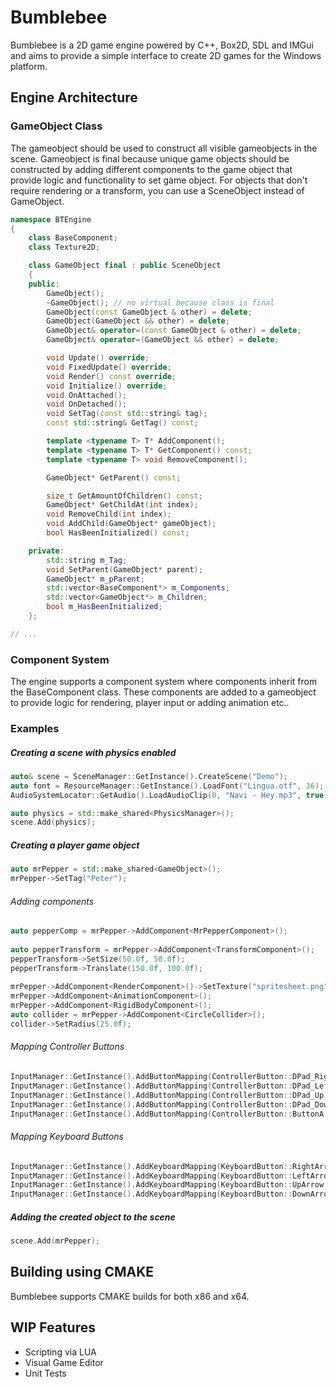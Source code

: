 # Bumblebee
Bumblebee is a 2D game engine powered by C++, Box2D, SDL and IMGui and aims to provide a simple interface to create 2D games for the Windows platform.

## Engine Architecture
### GameObject Class
The gameobject should be used to construct all visible gameobjects in the scene. Gameobject is final because unique game objects should be constructed
by adding different components to the game object that provide logic and functionality to set game object.
For objects that don't require rendering or a transform, you can use a SceneObject instead of GameObject.

```cpp
namespace BTEngine
{
	class BaseComponent;
	class Texture2D;

	class GameObject final : public SceneObject
	{
	public:
		GameObject();
		~GameObject(); // no virtual because class is final
		GameObject(const GameObject & other) = delete;
		GameObject(GameObject && other) = delete;
		GameObject& operator=(const GameObject & other) = delete;
		GameObject& operator=(GameObject && other) = delete;

		void Update() override;
		void FixedUpdate() override;
		void Render() const override;
		void Initialize() override;
		void OnAttached();
		void OnDetached();
		void SetTag(const std::string& tag);
		const std::string& GetTag() const;

		template <typename T> T* AddComponent();
		template <typename T> T* GetComponent() const;
		template <typename T> void RemoveComponent();

		GameObject* GetParent() const;

		size_t GetAmountOfChildren() const;
		GameObject* GetChildAt(int index);
		void RemoveChild(int index);
		void AddChild(GameObject* gameObject);
		bool HasBeenInitialized() const;

	private:
		std::string m_Tag;
		void SetParent(GameObject* parent);
		GameObject* m_pParent;
		std::vector<BaseComponent*> m_Components;
		std::vector<GameObject*> m_Children;
		bool m_HasBeenInitialized;
	};

// ...
```
### Component System
The engine supports a component system where components inherit from the BaseComponent class.
These components are added to a gameobject to provide logic for rendering, player input or adding animation etc..

### Examples
##### Creating a scene with physics enabled
```cpp
auto& scene = SceneManager::GetInstance().CreateScene("Demo");
auto font = ResourceManager::GetInstance().LoadFont("Lingua.otf", 36);
AudioSystemLocator::GetAudio().LoadAudioClip(0, "Navi - Hey.mp3", true);

auto physics = std::make_shared<PhysicsManager>();
scene.Add(physics);
```
##### Creating a player game object
```cpp
auto mrPepper = std::make_shared<GameObject>();
mrPepper->SetTag("Peter");
```
###### Adding components
```cpp
auto pepperComp = mrPepper->AddComponent<MrPepperComponent>();
	
auto pepperTransform = mrPepper->AddComponent<TransformComponent>();
pepperTransform->SetSize(50.0f, 50.0f);
pepperTransform->Translate(150.0f, 100.0f);
	
mrPepper->AddComponent<RenderComponent>()->SetTexture("spritesheet.png");
mrPepper->AddComponent<AnimationComponent>();
mrPepper->AddComponent<RigidBodyComponent>();
auto collider = mrPepper->AddComponent<CircleCollider>();
collider->SetRadius(25.0f);
```
###### Mapping Controller Buttons
```cpp
InputManager::GetInstance().AddButtonMapping(ControllerButton::DPad_Right, std::make_shared<MoveRightCommand>(pepperComp), ButtonBehaviour::Pressed, 0);
InputManager::GetInstance().AddButtonMapping(ControllerButton::DPad_Left, std::make_shared<MoveLeftCommand>(pepperComp), ButtonBehaviour::Pressed, 0);
InputManager::GetInstance().AddButtonMapping(ControllerButton::DPad_Up, std::make_shared<MoveUpCommand>(pepperComp), ButtonBehaviour::Pressed, 0);
InputManager::GetInstance().AddButtonMapping(ControllerButton::DPad_Down, std::make_shared<MoveDownCommand>(pepperComp), ButtonBehaviour::Pressed, 0);
InputManager::GetInstance().AddButtonMapping(ControllerButton::ButtonA, std::make_shared<PlaySoundCommand>(), ButtonBehaviour::DownThisFrame);
```
###### Mapping Keyboard Buttons
```cpp
InputManager::GetInstance().AddKeyboardMapping(KeyboardButton::RightArrow, std::make_shared<MoveRightCommand>(pepperComp), ButtonBehaviour::Pressed);
InputManager::GetInstance().AddKeyboardMapping(KeyboardButton::LeftArrow, std::make_shared<MoveLeftCommand>(pepperComp), ButtonBehaviour::Pressed);
InputManager::GetInstance().AddKeyboardMapping(KeyboardButton::UpArrow, std::make_shared<MoveUpCommand>(pepperComp), ButtonBehaviour::Pressed);
InputManager::GetInstance().AddKeyboardMapping(KeyboardButton::DownArrow, std::make_shared<MoveDownCommand>(pepperComp), ButtonBehaviour::Pressed);
```
##### Adding the created object to the scene
```cpp
scene.Add(mrPepper);
```

## Building using CMAKE

Bumblebee supports CMAKE builds for both x86 and x64.

## WIP Features
- Scripting via LUA
- Visual Game Editor
- Unit Tests
